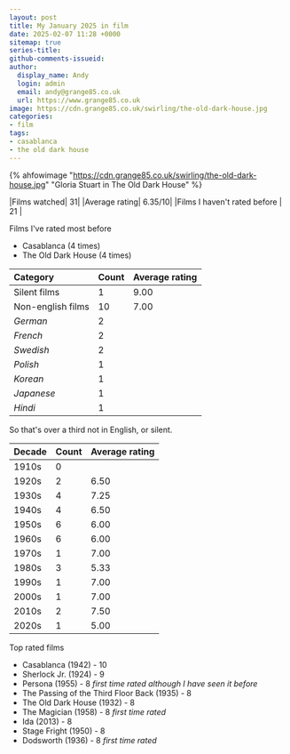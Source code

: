 ```yaml
---
layout: post
title: My January 2025 in film
date: 2025-02-07 11:28 +0000
sitemap: true
series-title:
github-comments-issueid:
author:
  display_name: Andy
  login: admin
  email: andy@grange85.co.uk
  url: https://www.grange85.co.uk
image: https://cdn.grange85.co.uk/swirling/the-old-dark-house.jpg
categories:
- film
tags:
- casablanca
- the old dark house
---
```


{% ahfowimage "https://cdn.grange85.co.uk/swirling/the-old-dark-house.jpg" "Gloria Stuart in The Old Dark House" %}

|Films watched| 31|
|Average rating| 6.35/10|
|Films I haven't rated before | 21 |

Films I've rated most before
 - Casablanca (4 times)
 - The Old Dark House (4 times)

|Category|Count|Average rating|
|:--|:--|:--|
|Silent films| 1 | 9.00 | 
|Non-english films| 10 | 7.00 |
|_German_|2|
|_French_|2|
|_Swedish_|2|
|_Polish_|1|
|_Korean_|1|
|_Japanese_|1|
|_Hindi_|1|

So that's over a third not in English, or silent.

|Decade|Count|Average rating|
|:--|:--|:--|
| 1910s | 0 |  |
| 1920s | 2 | 6.50 |
| 1930s | 4 | 7.25 |
| 1940s | 4 | 6.50 |
| 1950s | 6 | 6.00 |
| 1960s | 6 | 6.00 |
| 1970s | 1 | 7.00 |
| 1980s | 3 | 5.33 |
| 1990s | 1 | 7.00 |
| 2000s | 1 | 7.00 |
| 2010s | 2 | 7.50 |
| 2020s | 1 | 5.00 |

Top rated films 
 - Casablanca (1942) - 10
 - Sherlock Jr. (1924) - 9
 - Persona (1955) - 8 _first time rated although I have seen it before_
 - The Passing of the Third Floor Back (1935) - 8
 - The Old Dark House (1932) - 8
 - The Magician (1958) - 8 _first time rated_
 - Ida (2013) - 8
 - Stage Fright (1950) - 8
 - Dodsworth (1936) - 8 _first time rated_

